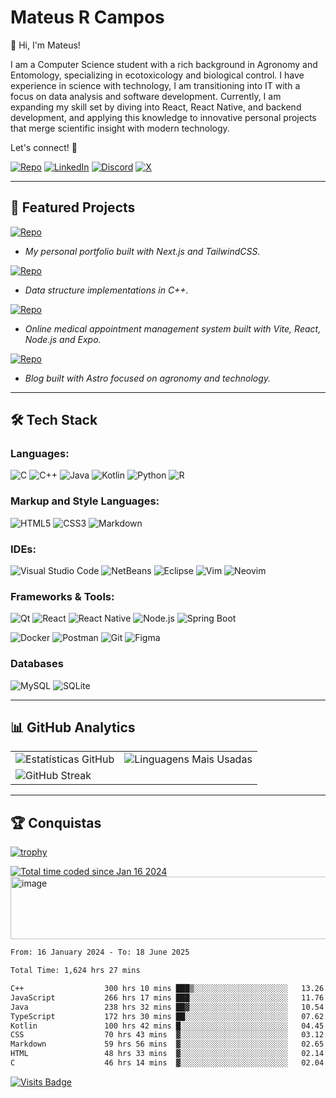 # Mateus R Campos

👋 Hi, I'm Mateus!

I am a Computer Science student with a rich background in Agronomy and Entomology, specializing in ecotoxicology and biological control. I have experience in science with technology, I am transitioning into IT with a focus on data analysis and software development. Currently, I am expanding my skill set by diving into React, React Native, and backend development, and applying this knowledge to innovative personal projects that merge scientific insight with modern technology.

Let's connect! 🚀

[![Repo](https://img.shields.io/badge/Portfolio-black?style=for-the-badge)](https://portfolio-mateusribeirocampos.vercel.app/en)
[![LinkedIn](https://img.shields.io/badge/LinkedIn-Connect%20Profissional-0077B5?style=for-the-badge&logo=linkedin&logoColor=white)](https://www.linkedin.com/in/mateus-ribeiro-de-campos-6a135331)
[![Discord](https://img.shields.io/badge/Discord-7289DA?style=for-the-badge&logo=discord&logoColor=white)](https://discord.com/channels/@_mateuscampos/)
[![X](https://img.shields.io/badge/X-000?style=for-the-badge&logo=x)](https://x.com/@MateusR1Campos)

---

## 💼 Featured Projects

[![Repo](https://img.shields.io/badge/Portfolio-Next.js-blue?style=for-the-badge)](https://github.com/mateusribeirocampos/portfolio)

- _My personal portfolio built with Next.js and TailwindCSS._

[![Repo](https://img.shields.io/badge/Estrutura_de_Dados-C++-blue?style=for-the-badge)](https://github.com/mateusribeirocampos/Estrutura_de_Dados)

- _Data structure implementations in C++._

[![Repo](https://img.shields.io/badge/Dragenda-JavaScript-blue?style=for-the-badge)](https://github.com/mateusribeirocampos/dragenda)

- _Online medical appointment management system built with Vite, React, Node.js and Expo._

[![Repo](https://img.shields.io/badge/Agro2Code%20Blog-Astro-blue?style=for-the-badge)](https://github.com/mateusribeirocampos/agro2code-blog)

- _Blog built with Astro focused on agronomy and technology._

---

## 🛠️ Tech Stack

### **Languages:**

![C](https://img.shields.io/badge/c-%2300599C.svg?style=for-the-badge&logo=c&logoColor=white)
![C++](https://img.shields.io/badge/c++-%2300599C.svg?style=for-the-badge&logo=c%2B%2B&logoColor=white)
![Java](https://img.shields.io/badge/java-%23ED8B00.svg?style=for-the-badge&logo=openjdk&logoColor=white)
![Kotlin](https://img.shields.io/badge/Kotlin-7F52FF?style=for-the-badge&logo=Kotlin&logoColor=white)
![Python](https://img.shields.io/badge/python-3670A0?style=for-the-badge&logo=python&logoColor=white)
![R](https://img.shields.io/badge/R-276DC3?style=for-the-badge&logo=r&logoColor=white)

### **Markup and Style Languages:**

![HTML5](https://img.shields.io/badge/HTML5-E34F26?style=for-the-badge&logo=html5&logoColor=white)
![CSS3](https://img.shields.io/badge/CSS3-1572B6?style=for-the-badge&logo=css3&logoColor=white)
![Markdown](https://img.shields.io/badge/Markdown-000?style=for-the-badge&logo=markdown)

### **IDEs:**

![Visual Studio Code](https://img.shields.io/badge/VS_Code-22a6f1?style=for-the-badge&logo=visual%20studio%20code&logoColor=white)
![NetBeans](https://img.shields.io/badge/NetBeans-327ac4?style=for-the-badge&logo=apache%20netbeans%20ide&logoColor=white)
![Eclipse](https://img.shields.io/badge/Eclipse-071643?style=for-the-badge&logo=eclipse&logoColor=white)
![Vim](https://img.shields.io/badge/Vim-3b883b?style=for-the-badge&logo=vim&logoColor=white)
![Neovim](https://img.shields.io/badge/Neovim-3b883b?logo=neovim&logoColor=white&style=for-the-badge)

### **Frameworks & Tools:**

![Qt](https://img.shields.io/badge/Qt-%23217346.svg?style=for-the-badge&logo=Qt&logoColor=white)
![React](https://img.shields.io/badge/React-20232A?style=for-the-badge&logo=react&logoColor=61DAFB)
![React Native](https://img.shields.io/badge/React_Native-20232A?style=for-the-badge&logo=react&logoColor=61DAFB)
![Node.js](https://img.shields.io/badge/Node.js-339933?style=for-the-badge&logo=nodedotjs&logoColor=white)
![Spring Boot](https://img.shields.io/badge/Spring_Boot-6DB33F?style=for-the-badge&logo=spring-boot&logoColor=white)

![Docker](https://img.shields.io/badge/docker-1d63ed?style=for-the-badge&logo=docker&logoColor=white)
![Postman](https://img.shields.io/badge/Postman-FF6C37.svg?style=for-the-badge&logo=Postman&logoColor=white)
![Git](https://img.shields.io/badge/GIT-E44C30?style=for-the-badge&logo=git&logoColor=white)
![Figma](https://img.shields.io/badge/Figma-696969?style=for-the-badge&logo=figma&logoColor=figma)

### **Databases**

![MySQL](https://img.shields.io/badge/MySQL-3e6e93?style=for-the-badge&logo=mysql&logoColor=white)
![SQLite](https://img.shields.io/badge/SQLite-2b5e7d?style=for-the-badge&logo=sqlite&logoColor=white)

---

## 📊 GitHub Analytics

<table align="center">
  <tr>
    <td>
      <img src="https://github-readme-stats-sigma-five.vercel.app/api?username=mateusribeirocampos&show_icons=true&theme=dark&include_all_commits=true" alt="Estatísticas GitHub">
    </td>
    <td>
      <img src="https://github-readme-stats-sigma-five.vercel.app/api/top-langs/?username=mateusribeirocampos&layout=compact&theme=dark&hide=html,css" alt="Linguagens Mais Usadas">
    </td>
  </tr>
  <tr>
    <td colspan="2">
      <img src="https://streak-stats.demolab.com?user=mateusribeirocampos&theme=dark&border_radius=5" alt="GitHub Streak" />
    </td>
  </tr>
</table>

---

## 🏆 Conquistas

[![trophy](https://github-profile-trophy.vercel.app/?username=mateusribeirocampos&theme=onedark&rank=SSS,SS,S,AAA,AA,A,B,C)](https://github.com/ryo-ma/github-profile-trophy)
<div>
<div>
  <a href="https://wakatime.com/@018d1435-2bbc-41f2-9c8e-18d6109531a4"><img src="https://wakatime.com/badge/user/018d1435-2bbc-41f2-9c8e-18d6109531a4.svg" alt="Total time coded since Jan 16 2024" /></a>
</div>
  <a>
    <img height="100" src="https://media2.giphy.com/media/v1.Y2lkPTc5MGI3NjExMjJxb3Jtem1neGU3dm8wN3E5YzFzeG9hbHVjOWViNDZ6YWZwMGNveSZlcD12MV9pbnRlcm5hbF9naWZfYnlfaWQmY3Q9Zw/rwiTOXmYsb6uD3BeM6/giphy.gif" width="1050" alt="image">
  </a>
</div>

<!--START_SECTION:waka-->

```txt
From: 16 January 2024 - To: 18 June 2025

Total Time: 1,624 hrs 27 mins

C++                  300 hrs 10 mins ███▒░░░░░░░░░░░░░░░░░░░░░   13.26 %
JavaScript           266 hrs 17 mins ███░░░░░░░░░░░░░░░░░░░░░░   11.76 %
Java                 238 hrs 32 mins ██▓░░░░░░░░░░░░░░░░░░░░░░   10.54 %
TypeScript           172 hrs 30 mins ██░░░░░░░░░░░░░░░░░░░░░░░   07.62 %
Kotlin               100 hrs 42 mins █░░░░░░░░░░░░░░░░░░░░░░░░   04.45 %
CSS                  70 hrs 43 mins  ▓░░░░░░░░░░░░░░░░░░░░░░░░   03.12 %
Markdown             59 hrs 56 mins  ▓░░░░░░░░░░░░░░░░░░░░░░░░   02.65 %
HTML                 48 hrs 33 mins  ▓░░░░░░░░░░░░░░░░░░░░░░░░   02.14 %
C                    46 hrs 14 mins  ▓░░░░░░░░░░░░░░░░░░░░░░░░   02.04 %
```

<!--END_SECTION:waka-->

[![Visits Badge](https://komarev.com/ghpvc/?username=mateusribeirocampos&style=flat-square&color=blue)](https://github.com/mateusribeirocampos)

